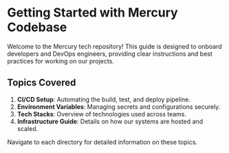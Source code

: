 # Getting Started with Mercury Codebase

Welcome to the Mercury tech repository! This guide is designed to onboard developers and DevOps engineers, providing clear instructions and best practices for working on our projects.

## Topics Covered

1. **CI/CD Setup**: Automating the build, test, and deploy pipeline.
2. **Environment Variables**: Managing secrets and configurations securely.
3. **Tech Stacks**: Overview of technologies used across teams.
4. **Infrastructure Guide**: Details on how our systems are hosted and scaled.

Navigate to each directory for detailed information on these topics.
